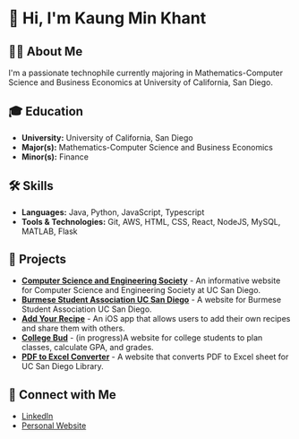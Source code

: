 # 👋 Hi, I'm Kaung Min Khant

## 👩‍💻 About Me

I'm a passionate technophile currently majoring in Mathematics-Computer Science and Business Economics at University of California, San Diego. 

## 🎓 Education

- **University:** University of California, San Diego
- **Major(s):** Mathematics-Computer Science and Business Economics
- **Minor(s):** Finance

## 🛠️ Skills

- **Languages:** Java, Python, JavaScript, Typescript
- **Tools & Technologies:** Git, AWS, HTML, CSS, React, NodeJS, MySQL, MATLAB, Flask

## 🌟 Projects

- [**Computer Science and Engineering Society**](https://github.com/Will-Hsu/cses_webdev) - An informative website for Computer Science and Engineering Society at UC San Diego.
- [**Burmese Student Association UC San Diego**](https://github.com/kaung-min-khant/bursa-ucsd) - A website for Burmese Student Association UC San Diego.
- [**Add Your Recipe**](https://github.com/kaung-min-khant/add-your-recipe) - An iOS app that allows users to add their own recipes and share them with others.
- [**College Bud**](https://github.com/kaung-min-khant/college-bud) - (in progress)A website for college students to plan classes, calculate GPA, and grades.
- [**PDF to Excel Converter**](https://github.com/kaung-min-khant/circuit) - A website that converts PDF to Excel sheet for UC San Diego Library.


## 🤝 Connect with Me

- [LinkedIn](https://www.linkedin.com/in/kaungminkhant/)
- [Personal Website](https://www.kaungminkhant.com/)


